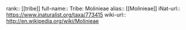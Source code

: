 

rank:: [[tribe]]
full-name:: Tribe: Molinieae
alias:: [[Molinieae]]
iNat-url:: https://www.inaturalist.org/taxa/773415
wiki-url:: http://en.wikipedia.org/wiki/Molinieae